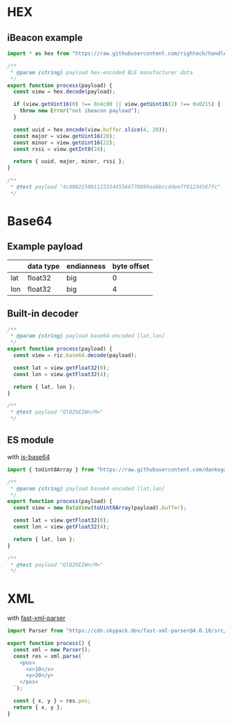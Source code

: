

# HEX

## iBeacon example

```js
import * as hex from "https://raw.githubusercontent.com/rightech/handler-libs/1.0.6/enc/hex.js";

/**
 * @param {string} payload hex-encoded BLE manufacturer data
 */
export function process(payload) {
  const view = hex.decode(payload);

  if (view.getUint16(0) !== 0x4c00 || view.getUint16(2) !== 0x0215) {
    throw new Error("not ibeacon payload");
  }

  const uuid = hex.encode(view.buffer.slice(4, 20));
  const major = view.getUint16(20);
  const minor = view.getUint16(22);
  const rssi = view.getInt8(24);

  return { uuid, major, minor, rssi };
}

/**
 * @test payload "4c00021500112233445566778899aabbccddeeff01234567fc"
 */
```

# Base64

## Example payload

|         | data type  | endianness | byte offset |
|---------|------------|------------|-------------|
| lat     | float32    | big        | 0           |
| lon     | float32    | big        | 4           |


## Built-in decoder

```js
/**
 * @param {string} payload base64-encoded [lat,lon]
 */
export function process(payload) {
  const view = ric.base64.decode(payload);

  const lat = view.getFloat32(0);
  const lon = view.getFloat32(4);

  return { lat, lon };
}

/**
 * @test payload "Ql8Z6EIWn/M="
 */
```

## ES module

with [js-base64](https://github.com/dankogai/js-base64)

```js
import { toUint8Array } from "https://raw.githubusercontent.com/dankogai/js-base64/3.7.2/base64.mjs";

/**
 * @param {string} payload base64-encoded [lat,lon]
 */
export function process(payload) {
  const view = new DataView(toUint8Array(payload).buffer);

  const lat = view.getFloat32(0);
  const lon = view.getFloat32(4);

  return { lat, lon };
}

/**
 * @test payload "Ql8Z6EIWn/M="
 */
```

# XML

with [fast-xml-parser](https://github.com/NaturalIntelligence/fast-xml-parser)

```js
import Parser from "https://cdn.skypack.dev/fast-xml-parser@4.0.10/src/xmlparser/XMLParser.js";

export function process() {
  const xml = new Parser();
  const res = xml.parse(`
    <pos>
      <x>10</x>
      <y>20</y>
    </pos>
  `);

  const { x, y } = res.pos;
  return { x, y };
}
```
